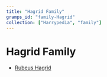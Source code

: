 ```yaml
---
title: "Hagrid Family"
gramps_id: "family-Hagrid"
collection: ["Harrypedia", "family"]
---
```


# Hagrid Family

- [Rubeus Hagrid](/Harrypedia/people/Hagrid/Rubeus/)
